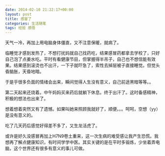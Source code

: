 ```yaml
---
date: 2014-02-10 21:22:17+00:00
layout: post
title: 感冒了
categories: 生活随笔
tags: 经验 感悟    
---
```



天气一冷，再加上用电脑身体僵直，又不注意保暖，就病了。

临睡觉才感到发热了，不想打扰妈就自己找药吃，结果感冒药都拿去学校了，只好自己泡了点姜水吃。平时有看健康节目，但掌握得半吊子，自己也不想信能有效果。结果感到滚烫也不出汗，一下子就吓急了，索性去掉层被子直接睡觉。但觉头昏脑胀，天昏地暗。

于是乎很多负面的情绪会出来，瞬间觉得人生没有意义，自己前途黑暗等等。。

第二天起来还烧着。中午妈妈买来药后就躺下休息。终于出汗了。这时备感精神，积极的想法也出来了。

想着想着突然又有了遗憾。如果叫她来照顾我就好了，顺便。。。呵呵，空想（yy）是没有意义的。

吃了几天药后感觉好得差不多了，又生龙活虎了。

或许是好久没感冒再加上H7N9卷土重来，这一次生病的难受感让我产生恐慌。我想再了解点健康知识，有时间学学中医。其实关键的是在平时多锻炼，少坐着弄电脑，这个世界还有很多有意义的事儿可做。

